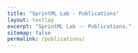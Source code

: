 ```yaml
---
title: "SprintML Lab - Publications"
layout: textlay
excerpt: "SprintML Lab -- Publications."
sitemap: false
permalink: /publications/
---
```


